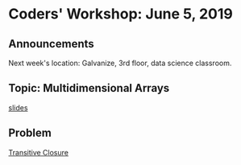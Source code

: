 # Coders' Workshop: June 5, 2019

## Announcements
Next week's location: Galvanize, 3rd floor, data science classroom.

## Topic: Multidimensional Arrays

[slides](https://slides.com/bbyunis/coder-s-workshop-1-4-6-8-10)

## Problem

[Transitive Closure](https://github.com/andy-young/Coders-Workshop/blob/master/Coding-Challenges/graph-transitiveClosure/transitiveClosure.md)
